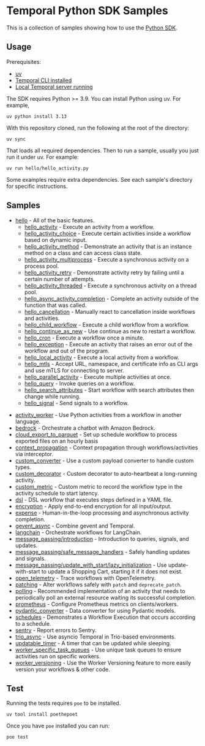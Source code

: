# Temporal Python SDK Samples

This is a collection of samples showing how to use the [Python SDK](https://github.com/temporalio/sdk-python).

## Usage

Prerequisites:

* [uv](https://docs.astral.sh/uv/)
* [Temporal CLI installed](https://docs.temporal.io/cli#install)
* [Local Temporal server running](https://docs.temporal.io/cli/server#start-dev)

The SDK requires Python >= 3.9. You can install Python using uv. For example,

    uv python install 3.13

With this repository cloned, run the following at the root of the directory:

    uv sync

That loads all required dependencies. Then to run a sample, usually you just run it under uv. For example:

    uv run hello/hello_activity.py

Some examples require extra dependencies. See each sample's directory for specific instructions.

## Samples

* [hello](hello) - All of the basic features.
  <!-- Keep this list in alphabetical order and in sync on hello/README.md and root README.md -->
  * [hello_activity](hello/hello_activity.py) - Execute an activity from a workflow.
  * [hello_activity_choice](hello/hello_activity_choice.py) - Execute certain activities inside a workflow based on
    dynamic input.
  * [hello_activity_method](hello/hello_activity_method.py) - Demonstrate an activity that is an instance method on a
    class and can access class state.
  * [hello_activity_multiprocess](hello/hello_activity_multiprocess.py) - Execute a synchronous activity on a process
    pool.
  * [hello_activity_retry](hello/hello_activity_retry.py) - Demonstrate activity retry by failing until a certain number
    of attempts.
  * [hello_activity_threaded](hello/hello_activity_threaded.py) - Execute a synchronous activity on a thread pool.
  * [hello_async_activity_completion](hello/hello_async_activity_completion.py) - Complete an activity outside of the
    function that was called.
  * [hello_cancellation](hello/hello_cancellation.py) - Manually react to cancellation inside workflows and activities.
  * [hello_child_workflow](hello/hello_child_workflow.py) - Execute a child workflow from a workflow.
  * [hello_continue_as_new](hello/hello_continue_as_new.py) - Use continue as new to restart a workflow.
  * [hello_cron](hello/hello_cron.py) - Execute a workflow once a minute.
  * [hello_exception](hello/hello_exception.py) - Execute an activity that raises an error out of the workflow and out
    of the program.
  * [hello_local_activity](hello/hello_local_activity.py) - Execute a local activity from a workflow.
  * [hello_mtls](hello/hello_mtls.py) - Accept URL, namespace, and certificate info as CLI args and use mTLS for
    connecting to server.
  * [hello_parallel_activity](hello/hello_parallel_activity.py) - Execute multiple activities at once.
  * [hello_query](hello/hello_query.py) - Invoke queries on a workflow.
  * [hello_search_attributes](hello/hello_search_attributes.py) - Start workflow with search attributes then change
    while running.
  * [hello_signal](hello/hello_signal.py) - Send signals to a workflow.
<!-- Keep this list in alphabetical order -->
* [activity_worker](activity_worker) - Use Python activities from a workflow in another language.
* [bedrock](bedrock) - Orchestrate a chatbot with Amazon Bedrock.
* [cloud_export_to_parquet](cloud_export_to_parquet) - Set up schedule workflow to process exported files on an hourly basis
* [context_propagation](context_propagation) - Context propagation through workflows/activities via interceptor.
* [custom_converter](custom_converter) - Use a custom payload converter to handle custom types.
* [custom_decorator](custom_decorator) - Custom decorator to auto-heartbeat a long-running activity.
* [custom_metric](custom_metric) - Custom metric to record the workflow type in the activity schedule to start latency.
* [dsl](dsl) - DSL workflow that executes steps defined in a YAML file.
* [encryption](encryption) - Apply end-to-end encryption for all input/output.
* [expense](expense) - Human-in-the-loop processing and asynchronous activity completion.
* [gevent_async](gevent_async) - Combine gevent and Temporal.
* [langchain](langchain) - Orchestrate workflows for LangChain.
* [message_passing/introduction](message_passing/introduction/) - Introduction to queries, signals, and updates.
* [message_passing/safe_message_handlers](message_passing/safe_message_handlers/) - Safely handling updates and signals.
* [message_passing/update_with_start/lazy_initialization](message_passing/update_with_start/lazy_initialization/) - Use update-with-start to update a Shopping Cart, starting it if it does not exist.
* [open_telemetry](open_telemetry) - Trace workflows with OpenTelemetry.
* [patching](patching) - Alter workflows safely with `patch` and `deprecate_patch`.
* [polling](polling) - Recommended implementation of an activity that needs to periodically poll an external resource waiting its successful completion.
* [prometheus](prometheus) - Configure Prometheus metrics on clients/workers.
* [pydantic_converter](pydantic_converter) - Data converter for using Pydantic models.
* [schedules](schedules) - Demonstrates a Workflow Execution that occurs according to a schedule.
* [sentry](sentry) - Report errors to Sentry.
* [trio_async](trio_async) - Use asyncio Temporal in Trio-based environments.
* [updatable_timer](updatable_timer) - A timer that can be updated while sleeping.
* [worker_specific_task_queues](worker_specific_task_queues) - Use unique task queues to ensure activities run on specific workers.
* [worker_versioning](worker_versioning) - Use the Worker Versioning feature to more easily version your workflows & other code.

## Test

Running the tests requires `poe` to be installed.

    uv tool install poethepoet

Once you have `poe` installed you can run:

    poe test
